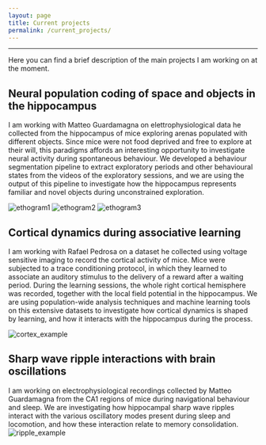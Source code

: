 ```yaml
---
layout: page
title: Current projects
permalink: /current_projects/
---
```


---

Here you can find a brief description of the main projects I am working on at the moment. 

## Neural population coding of space and objects in the hippocampus

I am working with Matteo Guardamagna on elettrophysiological data he collected from the hippocampus of mice exploring arenas populated with different objects. 
Since mice were not food deprived and free to explore at their will, this paradigms affords an interesting opportunity to investigate neural activity during spontaneous behaviour.
We developed a behaviour segmentation pipeline to extract exploratory periods and other behavioural states from the videos of the exploratory sessions, and we are using the output of this pipeline to investigate how the hippocampus represents familiar and novel objects during unconstrained exploration.

![ethogram1](https://davidespalla.github.io/images/ethogram_example1.gif) ![ethogram2](https://davidespalla.github.io/images/ethogram_example2.gif) ![ethogram3](https://davidespalla.github.io/images/ethogram_example3.gif) 


## Cortical dynamics during associative learning

I am working with Rafael Pedrosa on a dataset he collected using voltage sensitive imaging to record the cortical activity of mice.
Mice were subjected to a trace conditioning protocol, in which they learned to associate an auditory stimulus to the delivery of a reward after a waiting period. During the learning sessions, the whole right cortical hemisphere was recorded, together with the local field potential in the hippocampus.
We are using population-wide analysis techniques and machine learning tools on this extensive datasets to investigate how cortical dynamics is shaped by learning, and how it interacts with the hippocampus during the process.

![cortex_example](https://davidespalla.github.io/images/cortex_example.jpeg)

## Sharp wave ripple interactions with brain oscillations

I am working on electrophysiological recordings collected by Matteo Guardamagna from the CA1 regions of mice during navigational behaviour and sleep. We are investigating how hippocampal sharp wave ripples interact with the various oscillatory modes present during sleep and locomotion, and how these interaction relate to memory consolidation.
![ripple_example](https://davidespalla.github.io/images/ripple_examples1.jpeg)
